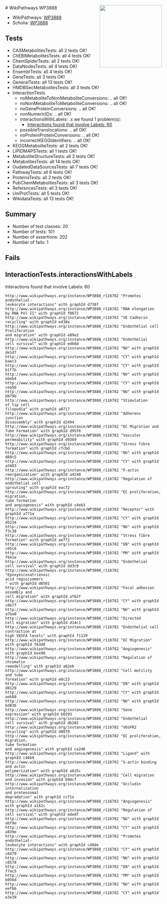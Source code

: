 <img style="float: right; width: 200px" src="https://upload.wikimedia.org/wikipedia/commons/thumb/8/83/Wplogo_with_text_500.png/640px-Wplogo_with_text_500.png" />
# WikiPathways WP3888

* WikiPathways: [WP3888](https://new.wikipathways.org/pathways/WP3888)
* Scholia: [WP3888](https://scholia.toolforge.org/wikipathways/WP3888)
## Tests
* CASMetabolitesTests: all 2 tests OK!
* ChEBIMetabolitesTests: all 4 tests OK!
* ChemSpiderTests: all 2 tests OK!
* DataNodesTests: all 4 tests OK!
* EnsemblTests: all 4 tests OK!
* GeneTests: all 3 tests OK!
* GeneralTests: all 13 tests OK!
* HMDBSecMetabolitesTests: all 3 tests OK!
* InteractionTests
    * noMetaboliteToNonMetaboliteConversions: .. all OK!
    * noNonMetaboliteToMetaboliteConversions: .. all OK!
    * noGeneProteinConversions: .. all OK!
    * nonNumericIDs: .. all OK!
    * interactionsWithLabels: .x we found 1 problem(s):
        * [Interactions found that involve Labels: 60](#fe97a953)
    * possibleTranslocations: .. all OK!
    * noProteinProteinConversions: .. all OK!
    * incorrectKEGGIdentifiers: .. all OK!
* KEGGMetaboliteTests: all 2 tests OK!
* LIPIDMAPSTests: all 1 tests OK!
* MetaboliteStructureTests: all 2 tests OK!
* MetabolitesTests: all 14 tests OK!
* OudatedDataSourcesTests: all 7 tests OK!
* PathwayTests: all 6 tests OK!
* ProteinsTests: all 2 tests OK!
* PubChemMetabolitesTests: all 3 tests OK!
* ReferencesTests: all 3 tests OK!
* UniProtTests: all 5 tests OK!
* WikidataTests: all 13 tests OK!


## Summary

* Number of test classes: 20
* Number of tests: 101
* Number of assertions: 202
* Number of fails: 1

## Fails

<a name="fe97a953" />

## InteractionTests.interactionsWithLabels

Interactions found that involve Labels: 60
```
http://www.wikipathways.org/instance/WP3888_r116782 "Promotes endothelial-
leukocyte interactions" with graphId d738f
http://www.wikipathways.org/instance/WP3888_r116782 "RNA elongation
by RNA Pol II" with graphId f0672
http://www.wikipathways.org/instance/WP3888_r116782 "VE Cadherin
recycling" with graphId e438e
http://www.wikipathways.org/instance/WP3888_r116782 "Endothelial cell
Proliferation
and migration" with graphId e89e2
http://www.wikipathways.org/instance/WP3888_r116782 "Endothelial
cell survival" with graphId edb6d
http://www.wikipathways.org/instance/WP3888_r116782 "NU" with graphId de1d7
http://www.wikipathways.org/instance/WP3888_r116782 "CY" with graphId baec3
http://www.wikipathways.org/instance/WP3888_r116782 "CY" with graphId b1f7b
http://www.wikipathways.org/instance/WP3888_r116782 "NU" with graphId ebeb4
http://www.wikipathways.org/instance/WP3888_r116782 "CY" with graphId cea56
http://www.wikipathways.org/instance/WP3888_r116782 "NU" with graphId bb79b
http://www.wikipathways.org/instance/WP3888_r116782 "Stimulation
of tip cell
filopodia" with graphId a0717
http://www.wikipathways.org/instance/WP3888_r116782 "Adherens
junction
disassembly" with graphId d2494
http://www.wikipathways.org/instance/WP3888_r116782 "EC Migration and
Tube Formation" with graphId d95f6
http://www.wikipathways.org/instance/WP3888_r116782 "Vascular
permeability" with graphId d9369
http://www.wikipathways.org/instance/WP3888_r116782 "Stress fibre
formation" with graphId cfcbd
http://www.wikipathways.org/instance/WP3888_r116782 "NU" with graphId d69c5
http://www.wikipathways.org/instance/WP3888_r116782 "CY" with graphId a3403
http://www.wikipathways.org/instance/WP3888_r116782 "F-actin
reorganization" with graphId a4248
http://www.wikipathways.org/instance/WP3888_r116782 "Regulation of
endothelial cell
sprouting" with graphId eac72
http://www.wikipathways.org/instance/WP3888_r116782 "EC proliferation,
migration,
tube formation
and angiogenesis" with graphId c4eb3
http://www.wikipathways.org/instance/WP3888_r116782 "Receptor" with graphId a771a
http://www.wikipathways.org/instance/WP3888_r116782 "CY" with graphId d5234
http://www.wikipathways.org/instance/WP3888_r116782 "NU" with graphId f3c38
http://www.wikipathways.org/instance/WP3888_r116782 "Stress fibre
formation" with graphId ae7f2
http://www.wikipathways.org/instance/WP3888_r116782 "EN" with graphId c65c6
http://www.wikipathways.org/instance/WP3888_r116782 "PM" with graphId f641e
http://www.wikipathways.org/instance/WP3888_r116782 "Endothelial
cell survival" with graphId dd3c9
http://www.wikipathways.org/instance/WP3888_r116782 "Epoxyeicosatrienoic
acid regioisomers
" with graphId d8501
http://www.wikipathways.org/instance/WP3888_r116782 "Focal adhesion
assembly and
cell migration" with graphId af62f
http://www.wikipathways.org/instance/WP3888_r116782 "CY" with graphId c0b7f
http://www.wikipathways.org/instance/WP3888_r116782 "NU" with graphId a7ba0
http://www.wikipathways.org/instance/WP3888_r116782 "Directed 
Cell migration" with graphId d14c1
http://www.wikipathways.org/instance/WP3888_r116782 "Endothelial cell
contraction at
high VEGFA levels" with graphId f1129
http://www.wikipathways.org/instance/WP3888_r116782 "EC Migration" with graphId f63d8
http://www.wikipathways.org/instance/WP3888_r116782 "Angiogenesis" with graphId bee90
http://www.wikipathways.org/instance/WP3888_r116782 "Regulation of
chromatin
remodelling" with graphId a62eb
http://www.wikipathways.org/instance/WP3888_r116782 "Cell motility
and tube 
formation" with graphId e0c23
http://www.wikipathways.org/instance/WP3888_r116782 "EN" with graphId d8129
http://www.wikipathways.org/instance/WP3888_r116782 "CY" with graphId aeb88
http://www.wikipathways.org/instance/WP3888_r116782 "NU" with graphId bd836
http://www.wikipathways.org/instance/WP3888_r116782 "Gene
expression" with graphId b0393
http://www.wikipathways.org/instance/WP3888_r116782 "Endothelial
cell survival" with graphId db202
http://www.wikipathways.org/instance/WP3888_r116782 "VEGFR2
recycling" with graphId d8070
http://www.wikipathways.org/instance/WP3888_r116782 "EC proliferation,
migration,
tube formation
and angiogenesis" with graphId ca246
http://www.wikipathways.org/instance/WP3888_r116782 "Ligand" with graphId c46b9
http://www.wikipathways.org/instance/WP3888_r116782 "G-actin binding
and actin
polymerization" with graphId a815c
http://www.wikipathways.org/instance/WP3888_r116782 "Cell migration
and invasion" with graphId b94cf
http://www.wikipathways.org/instance/WP3888_r116782 "Occludin
internalization
and proteosomal
degradation" with graphId ccf1e
http://www.wikipathways.org/instance/WP3888_r116782 "Angiogenesis" with graphId a162c
http://www.wikipathways.org/instance/WP3888_r116782 "Regulation of
cell survival" with graphId ededf
http://www.wikipathways.org/instance/WP3888_r116782 "NU" with graphId abf9e
http://www.wikipathways.org/instance/WP3888_r116782 "CY" with graphId a839e
http://www.wikipathways.org/instance/WP3888_r116782 "Promotes endothelial-
leukocyte interactions" with graphId c46de
http://www.wikipathways.org/instance/WP3888_r116782 "CY" with graphId c6479
http://www.wikipathways.org/instance/WP3888_r116782 "NU" with graphId c6578
http://www.wikipathways.org/instance/WP3888_r116782 "EN" with graphId f7ac5
http://www.wikipathways.org/instance/WP3888_r116782 "PM" with graphId b056d
http://www.wikipathways.org/instance/WP3888_r116782 "NU" with graphId eefb6
http://www.wikipathways.org/instance/WP3888_r116782 "CY" with graphId e3e39
```


